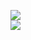 [![](https://img.shields.io/badge/Made%20With-Github%20Spray-lightgrey.svg?style=for-the-badge&logo=github)](https://github.com/Annihil/github-spray#1146)  
[![](https://i.imgur.com/2DrTn0Z.gif)](https://github.com/Annihil/github-spray)